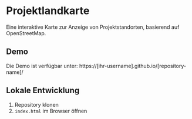# Projektlandkarte

Eine interaktive Karte zur Anzeige von Projektstandorten, basierend auf OpenStreetMap.

## Demo
Die Demo ist verfügbar unter: https://[ihr-username].github.io/[repository-name]/

## Lokale Entwicklung
1. Repository klonen
2. `index.html` im Browser öffnen 